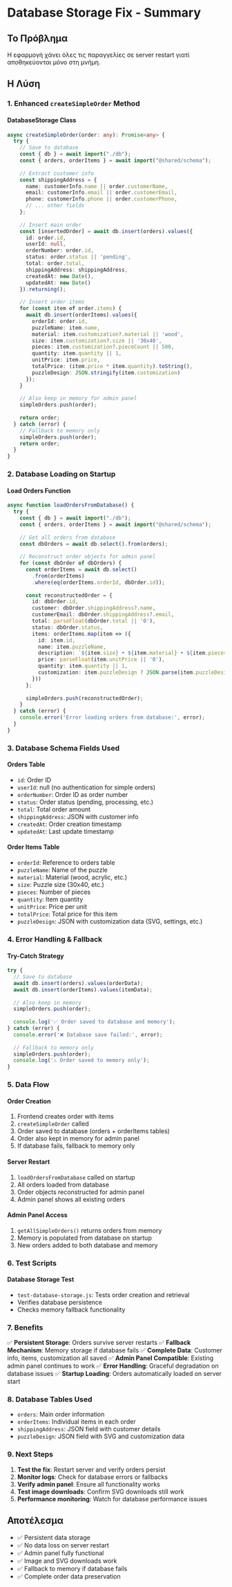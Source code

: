 # Database Storage Fix - Summary

## Το Πρόβλημα
Η εφαρμογή χάνει όλες τις παραγγελίες σε server restart γιατί αποθηκεύονται μόνο στη μνήμη.

## Η Λύση

### 1. Enhanced `createSimpleOrder` Method

#### DatabaseStorage Class
```typescript
async createSimpleOrder(order: any): Promise<any> {
  try {
    // Save to database
    const { db } = await import("./db");
    const { orders, orderItems } = await import("@shared/schema");
    
    // Extract customer info
    const shippingAddress = {
      name: customerInfo.name || order.customerName,
      email: customerInfo.email || order.customerEmail,
      phone: customerInfo.phone || order.customerPhone,
      // ... other fields
    };
    
    // Insert main order
    const [insertedOrder] = await db.insert(orders).values({
      id: order.id,
      userId: null,
      orderNumber: order.id,
      status: order.status || 'pending',
      total: order.total,
      shippingAddress: shippingAddress,
      createdAt: new Date(),
      updatedAt: new Date()
    }).returning();
    
    // Insert order items
    for (const item of order.items) {
      await db.insert(orderItems).values({
        orderId: order.id,
        puzzleName: item.name,
        material: item.customization?.material || 'wood',
        size: item.customization?.size || '30x40',
        pieces: item.customization?.pieceCount || 500,
        quantity: item.quantity || 1,
        unitPrice: item.price,
        totalPrice: (item.price * item.quantity).toString(),
        puzzleDesign: JSON.stringify(item.customization)
      });
    }
    
    // Also keep in memory for admin panel
    simpleOrders.push(order);
    
    return order;
  } catch (error) {
    // Fallback to memory only
    simpleOrders.push(order);
    return order;
  }
}
```

### 2. Database Loading on Startup

#### Load Orders Function
```typescript
async function loadOrdersFromDatabase() {
  try {
    const { db } = await import("./db");
    const { orders, orderItems } = await import("@shared/schema");
    
    // Get all orders from database
    const dbOrders = await db.select().from(orders);
    
    // Reconstruct order objects for admin panel
    for (const dbOrder of dbOrders) {
      const orderItems = await db.select()
        .from(orderItems)
        .where(eq(orderItems.orderId, dbOrder.id));
      
      const reconstructedOrder = {
        id: dbOrder.id,
        customer: dbOrder.shippingAddress?.name,
        customerEmail: dbOrder.shippingAddress?.email,
        total: parseFloat(dbOrder.total || '0'),
        status: dbOrder.status,
        items: orderItems.map(item => ({
          id: item.id,
          name: item.puzzleName,
          description: `${item.size} • ${item.material} • ${item.pieces} pieces`,
          price: parseFloat(item.unitPrice || '0'),
          quantity: item.quantity || 1,
          customization: item.puzzleDesign ? JSON.parse(item.puzzleDesign) : null
        }))
      };
      
      simpleOrders.push(reconstructedOrder);
    }
  } catch (error) {
    console.error('Error loading orders from database:', error);
  }
}
```

### 3. Database Schema Fields Used

#### Orders Table
- `id`: Order ID
- `userId`: null (no authentication for simple orders)
- `orderNumber`: Order ID as order number
- `status`: Order status (pending, processing, etc.)
- `total`: Total order amount
- `shippingAddress`: JSON with customer info
- `createdAt`: Order creation timestamp
- `updatedAt`: Last update timestamp

#### Order Items Table
- `orderId`: Reference to orders table
- `puzzleName`: Name of the puzzle
- `material`: Material (wood, acrylic, etc.)
- `size`: Puzzle size (30x40, etc.)
- `pieces`: Number of pieces
- `quantity`: Item quantity
- `unitPrice`: Price per unit
- `totalPrice`: Total price for this item
- `puzzleDesign`: JSON with customization data (SVG, settings, etc.)

### 4. Error Handling & Fallback

#### Try-Catch Strategy
```typescript
try {
  // Save to database
  await db.insert(orders).values(orderData);
  await db.insert(orderItems).values(itemData);
  
  // Also keep in memory
  simpleOrders.push(order);
  
  console.log('✅ Order saved to database and memory');
} catch (error) {
  console.error('❌ Database save failed:', error);
  
  // Fallback to memory only
  simpleOrders.push(order);
  console.log('⚠️ Order saved to memory only');
}
```

### 5. Data Flow

#### Order Creation
1. Frontend creates order with items
2. `createSimpleOrder` called
3. Order saved to database (orders + orderItems tables)
4. Order also kept in memory for admin panel
5. If database fails, fallback to memory only

#### Server Restart
1. `loadOrdersFromDatabase` called on startup
2. All orders loaded from database
3. Order objects reconstructed for admin panel
4. Admin panel shows all existing orders

#### Admin Panel Access
1. `getAllSimpleOrders()` returns orders from memory
2. Memory is populated from database on startup
3. New orders added to both database and memory

### 6. Test Scripts

#### Database Storage Test
- `test-database-storage.js`: Tests order creation and retrieval
- Verifies database persistence
- Checks memory fallback functionality

### 7. Benefits

✅ **Persistent Storage**: Orders survive server restarts
✅ **Fallback Mechanism**: Memory storage if database fails
✅ **Complete Data**: Customer info, items, customization all saved
✅ **Admin Panel Compatible**: Existing admin panel continues to work
✅ **Error Handling**: Graceful degradation on database issues
✅ **Startup Loading**: Orders automatically loaded on server start

### 8. Database Tables Used

- `orders`: Main order information
- `orderItems`: Individual items in each order
- `shippingAddress`: JSON field with customer details
- `puzzleDesign`: JSON field with SVG and customization data

### 9. Next Steps

1. **Test the fix**: Restart server and verify orders persist
2. **Monitor logs**: Check for database errors or fallbacks
3. **Verify admin panel**: Ensure all functionality works
4. **Test image downloads**: Confirm SVG downloads still work
5. **Performance monitoring**: Watch for database performance issues

## Αποτέλεσμα
- ✅ Persistent data storage
- ✅ No data loss on server restart
- ✅ Admin panel fully functional
- ✅ Image and SVG downloads work
- ✅ Fallback to memory if database fails
- ✅ Complete order data preservation
